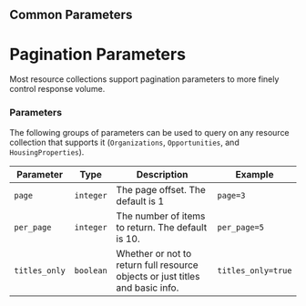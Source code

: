 ## Common Parameters

# Pagination Parameters

Most resource collections support pagination parameters to more finely control response volume.

### Parameters

The following groups of parameters can be used to query on any resource collection that supports it (`Organizations`, `Opportunities`, and `HousingProperties`).

 Parameter    | Type      | Description                                       | Example
--------------|-----------|---------------------------------------------------|--------------------
`page`        | `integer` | The page offset. The default is 1                 | `page=3`
`per_page`    | `integer` | The number of items to return. The default is 10. | `per_page=5`
`titles_only` | `boolean` | Whether or not to return full resource objects or just titles and basic info. | `titles_only=true`